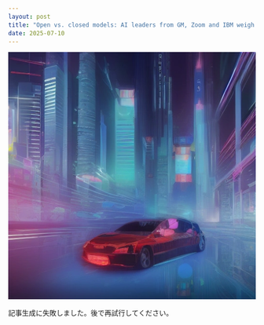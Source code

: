 ```yaml
---
layout: post
title: "Open vs. closed models: AI leaders from GM, Zoom and IBM weigh trade-offs for enterprise use"
date: 2025-07-10
---
```


![記事画像](assets/images/20250710_ai.png)

記事生成に失敗しました。後で再試行してください。
